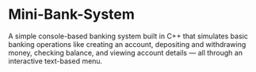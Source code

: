 # Mini-Bank-System
A simple console-based banking system built in C++ that simulates basic banking operations like creating an account, depositing and withdrawing money, checking balance, and viewing account details — all through an interactive text-based menu.
